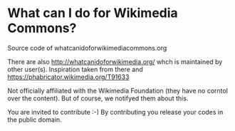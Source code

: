 # What can I do for Wikimedia Commons?

Source code of whatcanidoforwikimediacommons.org

There are also http://whatcanidoforwikimedia.org/ whch is maintained by other user(s). Inspiration taken from there and https://phabricator.wikimedia.org/T91633

Not officially affiliated with the Wikimedia Foundation (they have no corntol over the content). But of course, we notifyed them about this.

You are invited to contribute :-) By contributing you release your codes in the public domain.
